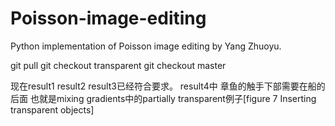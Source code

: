 # Poisson-image-editing
Python implementation of Poisson image editing by Yang Zhuoyu.

git pull
git checkout transparent
git checkout master

现在result1 result2 result3已经符合要求。
result4中 章鱼的触手下部需要在船的后面 也就是mixing gradients中的partially transparent例子[figure 7 Inserting transparent objects]

